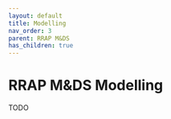 ```yaml
---
layout: default
title: Modelling
nav_order: 3
parent: RRAP M&DS
has_children: true
---
```


# RRAP M&DS Modelling
<!-- 
{: .no_toc .text-delta }
* TOC
{:toc} -->
TODO